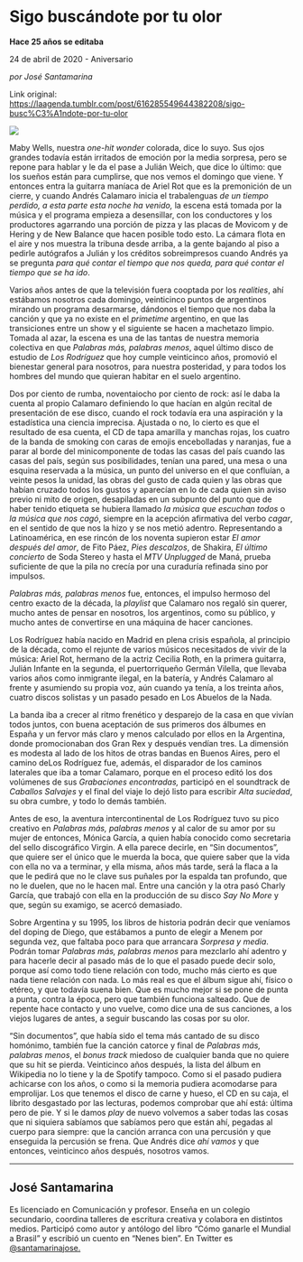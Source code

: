 # Sigo buscándote por tu olor

**Hace 25 años se editaba**

24 de abril de 2020 - Aniversario

_por José Santamarina_

Link original: https://laagenda.tumblr.com/post/616285549644382208/sigo-busc%C3%A1ndote-por-tu-olor

![](https://64.media.tumblr.com/cdb95285489d2de17824383e12cde2dc/aec1e27fd2f75b18-3c/s500x750/194e37301a82f7c2347f6b2ffe83c2c9bf84c47a.jpg)


Maby Wells, nuestra *one-hit wonder* colorada, dice lo suyo. Sus ojos grandes todavía están irritados de emoción por la media sorpresa, pero se repone para hablar y le da el pase a Julián Weich, que dice lo último: que los sueños están para cumplirse, que nos vemos el domingo que viene. Y entonces entra la guitarra maníaca de Ariel Rot que es la premonición de un cierre, y cuando Andrés Calamaro inicia el trabalenguas *de un tiempo perdido, a esta parte esta noche ha venido,* la escena está tomada por la música y el programa empieza a desensillar, con los conductores y los productores agarrando una porción de pizza y las placas de Movicom y de Hering y de New Balance que hacen posible todo esto. La cámara flota en el aire y nos muestra la tribuna desde arriba, a la gente bajando al piso a pedirle autógrafos a Julián y los créditos sobreimpresos cuando Andrés ya se pregunta *para qué contar el tiempo que nos queda, para qué contar el tiempo que se ha ido*.

Varios años antes de que la televisión fuera cooptada por los *realities*, ahí estábamos nosotros cada domingo, veinticinco puntos de argentinos mirando un programa desarmarse, dándonos el tiempo que nos daba la canción y que ya no existe en el *primetime* argentino, en que las transiciones entre un show y el siguiente se hacen a machetazo limpio. Tomada al azar, la escena es una de las tantas de nuestra memoria colectiva en que *Palabras más, palabras menos*, aquel último disco de estudio de *Los Rodríguez* que hoy cumple veinticinco años, promovió el bienestar general para nosotros, para nuestra posteridad, y para todos los hombres del mundo que quieran habitar en el suelo argentino.



Dos por ciento de rumba, noventaiocho por ciento de rock: así le daba la cuenta al propio Calamaro definiendo lo que hacían en algún recital de presentación de ese disco, cuando el rock todavía era una aspiración y la estadística una ciencia imprecisa. Ajustada o no, lo cierto es que el resultado de esa cuenta, el CD de tapa amarilla y manchas rojas, los cuatro de la banda de smoking con caras de emojis encebolladas y naranjas, fue a parar al borde del minicomponente de todas las casas del país cuando las casas del país, según sus posibilidades, tenían una pared, una mesa o una esquina reservada a la música, un punto del universo en el que confluían, a veinte pesos la unidad, las obras del gusto de cada quien y las obras que habían cruzado todos los gustos y aparecían en lo de cada quien sin aviso previo ni mito de origen, desapiladas en un subpunto del punto que de haber tenido etiqueta se hubiera llamado *la música que escuchan todos* o *la música que nos cagó*, siempre en la acepción afirmativa del verbo *cagar*, en el sentido de que nos la hizo y se nos metió adentro. Representando a Latinoamérica, en ese rincón de los noventa supieron estar *El amor después del amor*, de Fito Páez, *Pies descalzos*, de Shakira, *El último concierto* de Soda Stereo y hasta el *MTV Unplugged* de Maná, prueba suficiente de que la pila no crecía por una curaduría refinada sino por impulsos. 

*Palabras más, palabras menos* fue, entonces, el impulso hermoso del centro exacto de la década, la *playlist* que Calamaro nos regaló sin querer, mucho antes de pensar en nosotros, los argentinos, como su público, y mucho antes de convertirse en una máquina de hacer canciones. 

Los Rodríguez había nacido en Madrid en plena crisis española, al principio de la década, como el rejunte de varios músicos necesitados de vivir de la música: Ariel Rot, hermano de la actriz Cecilia Roth, en la primera guitarra, Julián Infante en la segunda, el puertorriqueño Germán Vilella, que llevaba varios años como inmigrante ilegal, en la batería, y Andrés Calamaro al frente y asumiendo su propia voz, aún cuando ya tenía, a los treinta años, cuatro discos solistas y un pasado pesado en Los Abuelos de la Nada. 

La banda iba a crecer al ritmo frenético y desparejo de la casa en que vivían todos juntos, con buena aceptación de sus primeros dos álbumes en España y un fervor más claro y menos calculado por ellos en la Argentina, donde promocionaban dos Gran Rex y después vendían tres. La dimensión es modesta al lado de los hitos de otras bandas en Buenos Aires, pero el camino deLos Rodríguez fue, además, el disparador de los caminos laterales que iba a tomar Calamaro, porque en el proceso editó los dos volúmenes de sus *Grabaciones encontradas,* participó en el soundtrack de *Caballos Salvajes* y el final del viaje lo dejó listo para escribir *Alta suciedad*, su obra cumbre, y todo lo demás también.

Antes de eso, la aventura intercontinental de Los Rodríguez tuvo su pico creativo en *Palabras más, palabras menos* y al calor de su amor por su mujer de entonces, Mónica García, a quien había conocido como secretaria del sello discográfico Virgin. A ella parece decirle, en “Sin documentos”, que quiere ser el único que le muerda la boca, que quiere saber que la vida con ella no va a terminar, y ella misma, años más tarde, será la flaca a la que le pedirá que no le clave sus puñales por la espalda tan profundo, que no le duelen, que no le hacen mal. Entre una canción y la otra pasó Charly García, que trabajó con ella en la producción de su disco *Say No More* y que, según su examigo, se acercó demasiado.

Sobre Argentina y su 1995, los libros de historia podrán decir que veníamos del doping de Diego, que estábamos a punto de elegir a Menem por segunda vez, que faltaba poco para que arrancara *Sorpresa y media*. Podrán tomar *Palabras más, palabras menos* para mezclarlo ahí adentro y para hacerle decir al pasado más de lo que el pasado puede decir solo, porque así como todo tiene relación con todo, mucho más cierto es que nada tiene relación con nada. Lo más real es que el álbum sigue ahí, físico o etéreo, y que todavía suena bien. Que es mucho mejor si se pone de punta a punta, contra la época, pero que también funciona salteado. Que de repente hace contacto y uno vuelve, como dice una de sus canciones, a los viejos lugares de antes, a seguir buscando las cosas por su olor.

“Sin documentos”, que había sido el tema más cantado de su disco homónimo, también fue la canción catorce y final de *Palabras más, palabras menos*, el *bonus track* miedoso de cualquier banda que no quiere que su hit se pierda. Veinticinco años después, la lista del álbum en Wikipedia no lo tiene y la de Spotify tampoco. Como si el pasado pudiera achicarse con los años, o como si la memoria pudiera acomodarse para emprolijar. Los que tenemos el disco de carne y hueso, el CD en su caja, el librito desgastado por las lecturas, podemos comprobar que ahí está: última pero de pie. Y si le damos *play* de nuevo volvemos a saber todas las cosas que ni siquiera sabíamos que sabíamos pero que están ahí, pegadas al cuerpo para siempre: que la canción arranca con una percusión y que enseguida la percusión se frena. Que Andrés dice *ahí vamos* y que entonces, veinticinco años después, nosotros vamos.



---

José Santamarina
----------------

Es licenciado en Comunicación y profesor. Enseña en un colegio secundario, coordina talleres de escritura creativa y colabora en distintos medios. Participó como autor y antólogo del libro “Cómo ganarle el Mundial a Brasil” y escribió un cuento en “Nenes bien”. En Twitter es [@santamarinajose.](https://twitter.com/santamarinajose)

